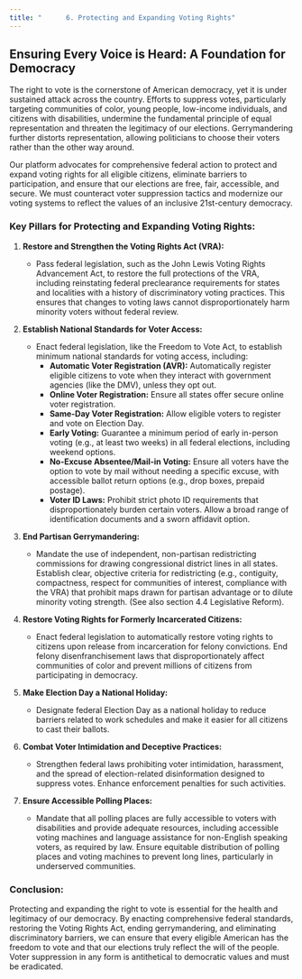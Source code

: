 ```yaml
---
title: "      6. Protecting and Expanding Voting Rights"
---
```


## Ensuring Every Voice is Heard: A Foundation for Democracy

The right to vote is the cornerstone of American democracy, yet it is under sustained attack across the country. Efforts to suppress votes, particularly targeting communities of color, young people, low-income individuals, and citizens with disabilities, undermine the fundamental principle of equal representation and threaten the legitimacy of our elections. Gerrymandering further distorts representation, allowing politicians to choose their voters rather than the other way around.

Our platform advocates for comprehensive federal action to protect and expand voting rights for all eligible citizens, eliminate barriers to participation, and ensure that our elections are free, fair, accessible, and secure. We must counteract voter suppression tactics and modernize our voting systems to reflect the values of an inclusive 21st-century democracy.

### Key Pillars for Protecting and Expanding Voting Rights:

1.  **Restore and Strengthen the Voting Rights Act (VRA):**
    *   Pass federal legislation, such as the John Lewis Voting Rights Advancement Act, to restore the full protections of the VRA, including reinstating federal preclearance requirements for states and localities with a history of discriminatory voting practices. This ensures that changes to voting laws cannot disproportionately harm minority voters without federal review.

2.  **Establish National Standards for Voter Access:**
    *   Enact federal legislation, like the Freedom to Vote Act, to establish minimum national standards for voting access, including:
        *   **Automatic Voter Registration (AVR):** Automatically register eligible citizens to vote when they interact with government agencies (like the DMV), unless they opt out.
        *   **Online Voter Registration:** Ensure all states offer secure online voter registration.
        *   **Same-Day Voter Registration:** Allow eligible voters to register and vote on Election Day.
        *   **Early Voting:** Guarantee a minimum period of early in-person voting (e.g., at least two weeks) in all federal elections, including weekend options.
        *   **No-Excuse Absentee/Mail-in Voting:** Ensure all voters have the option to vote by mail without needing a specific excuse, with accessible ballot return options (e.g., drop boxes, prepaid postage).
        *   **Voter ID Laws:** Prohibit strict photo ID requirements that disproportionately burden certain voters. Allow a broad range of identification documents and a sworn affidavit option.

3.  **End Partisan Gerrymandering:**
    *   Mandate the use of independent, non-partisan redistricting commissions for drawing congressional district lines in all states. Establish clear, objective criteria for redistricting (e.g., contiguity, compactness, respect for communities of interest, compliance with the VRA) that prohibit maps drawn for partisan advantage or to dilute minority voting strength. (See also section 4.4 Legislative Reform).

4.  **Restore Voting Rights for Formerly Incarcerated Citizens:**
    *   Enact federal legislation to automatically restore voting rights to citizens upon release from incarceration for felony convictions. End felony disenfranchisement laws that disproportionately affect communities of color and prevent millions of citizens from participating in democracy.

5.  **Make Election Day a National Holiday:**
    *   Designate federal Election Day as a national holiday to reduce barriers related to work schedules and make it easier for all citizens to cast their ballots.

6.  **Combat Voter Intimidation and Deceptive Practices:**
    *   Strengthen federal laws prohibiting voter intimidation, harassment, and the spread of election-related disinformation designed to suppress votes. Enhance enforcement penalties for such activities.

7.  **Ensure Accessible Polling Places:**
    *   Mandate that all polling places are fully accessible to voters with disabilities and provide adequate resources, including accessible voting machines and language assistance for non-English speaking voters, as required by law. Ensure equitable distribution of polling places and voting machines to prevent long lines, particularly in underserved communities.

### Conclusion:

Protecting and expanding the right to vote is essential for the health and legitimacy of our democracy. By enacting comprehensive federal standards, restoring the Voting Rights Act, ending gerrymandering, and eliminating discriminatory barriers, we can ensure that every eligible American has the freedom to vote and that our elections truly reflect the will of the people. Voter suppression in any form is antithetical to democratic values and must be eradicated.
